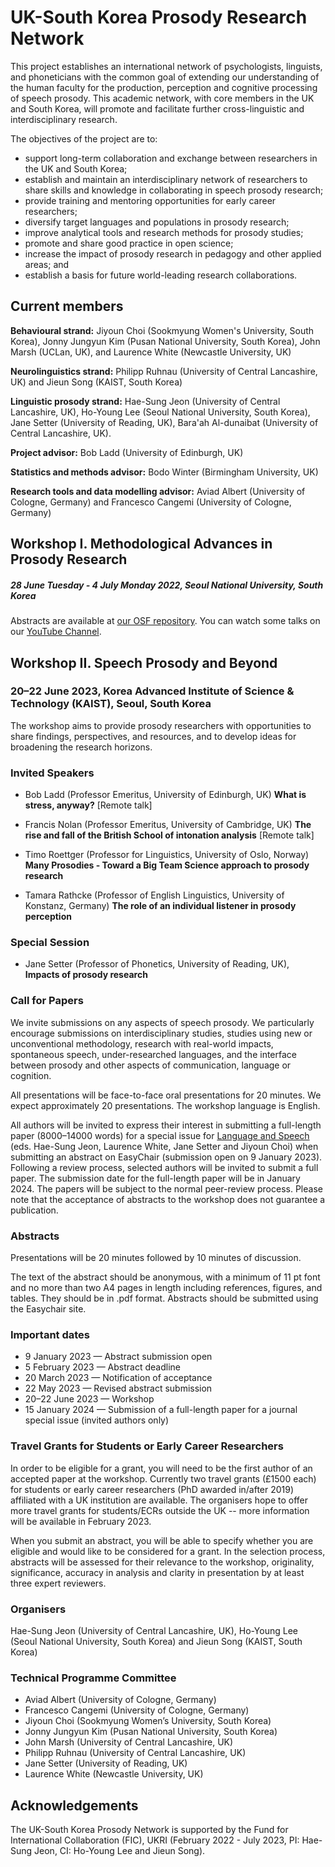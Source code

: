 # UK-South Korea Prosody Research Network

This project establishes an international network of psychologists, linguists, and phoneticians with the common goal of extending our understanding of the human faculty for the production, perception and cognitive processing of speech prosody. This academic network, with core members in the UK and South Korea, will promote and facilitate further cross-linguistic and interdisciplinary research. 

The objectives of the project are to:
- support long-term collaboration and exchange between researchers in the UK and South Korea;
- establish and maintain an interdisciplinary network of researchers to share skills and knowledge in collaborating in speech prosody research;
- provide training and mentoring opportunities for early career researchers;
- diversify target languages and populations in prosody research;
- improve analytical tools and research methods for prosody studies;
- promote and share good practice in open science;
- increase the impact of prosody research in pedagogy and other applied areas; and
- establish a basis for future world-leading research collaborations.

## Current members
**Behavioural strand:** Jiyoun Choi (Sookmyung Women's University, South Korea), Jonny Jungyun Kim (Pusan National University, South Korea), John Marsh (UCLan, UK), and Laurence White (Newcastle University, UK) 

**Neurolinguistics strand:** Philipp Ruhnau (University of Central Lancashire, UK) and Jieun Song (KAIST, South Korea)  

**Linguistic prosody strand:** Hae-Sung Jeon (University of Central Lancashire, UK), Ho-Young Lee (Seoul National University, South Korea), Jane Setter (University of Reading, UK), Bara'ah Al-dunaibat (University of Central Lancashire, UK).

**Project advisor:** Bob Ladd (University of Edinburgh, UK)  

**Statistics and methods advisor:** Bodo Winter (Birmingham University, UK)

**Research tools and data modelling advisor:** Aviad Albert (University of Cologne, Germany) and Francesco Cangemi (University of Cologne, Germany)

## Workshop I. Methodological Advances in Prosody Research
##### 28 June Tuesday - 4 July Monday 2022, Seoul National University, South Korea  
Abstracts are available at [our OSF repository](https://osf.io/msyf2/?view_only=c87fe156d1874ffba8a16cc363b225af).
You can watch some talks on our [YouTube Channel](https://www.youtube.com/channel/UC2wlP5wYWkbr6dVaQq9f7zA).


## Workshop II. Speech Prosody and Beyond
### 20–22 June 2023, Korea Advanced Institute of Science & Technology (KAIST), Seoul, South Korea

The workshop aims to provide prosody researchers with opportunities to share findings, perspectives, and resources, and to develop ideas for broadening the research horizons. 


### Invited Speakers

- Bob Ladd (Professor Emeritus, University of Edinburgh, UK) 
**What is stress, anyway?** [Remote talk]

- Francis Nolan (Professor Emeritus, University of Cambridge, UK)
**The rise and fall of the British School of intonation analysis** [Remote talk]

- Timo Roettger (Professor for Linguistics, University of Oslo, Norway) 
**Many Prosodies - Toward a Big Team Science approach to prosody research** 

- Tamara Rathcke (Professor of English Linguistics, University of Konstanz, Germany) 
**The role of an individual listener in prosody perception** 

### Special Session
- Jane Setter (Professor of Phonetics, University of Reading, UK), **Impacts of prosody research**

### Call for Papers

We invite submissions on any aspects of speech prosody. We particularly encourage submissions on interdisciplinary studies, studies using new or unconventional methodology, research with real-world impacts, spontaneous speech, under-researched languages, and the interface between prosody and other aspects of communication, language or cognition.  

All presentations will be face-to-face oral presentations for 20 minutes. We expect approximately 20 presentations. The workshop language is English.

All authors will be invited to express their interest in submitting a full-length paper (8000–14000 words) for a special issue for [Language and Speech](https://journals.sagepub.com/home/las) (eds. Hae-Sung Jeon, Laurence White, Jane Setter and Jiyoun Choi) when submitting an abstract on EasyChair (submission open on 9 January 2023). Following a review process, selected authors will be invited to submit a full paper. The submission date for the full-length paper will be in January 2024. The papers will be subject to the normal peer-review process. Please note that the acceptance of abstracts to the workshop does not guarantee a publication. 


### Abstracts

Presentations will be 20 minutes followed by 10 minutes of discussion. 

The text of the abstract should be anonymous, with a minimum of 11 pt font and no more than two A4 pages in length including references, figures, and tables. They should be in .pdf format. Abstracts should be submitted using the Easychair site.  

### Important dates
- 9 January 2023 — Abstract submission open 
- 5 February 2023 — Abstract deadline 
- 20 March 2023 — Notification of acceptance
- 22 May 2023 — Revised abstract submission 
- 20–22 June 2023 — Workshop
- 15 January 2024 — Submission of a full-length paper for a journal special issue (invited authors only)

### Travel Grants for Students or Early Career Researchers

In order to be eligible for a grant, you will need to be the first author of an accepted paper at the workshop. Currently two travel grants (£1500 each) for students or early career researchers (PhD awarded in/after 2019) affiliated with a UK institution are available. The organisers hope to offer more travel grants for students/ECRs outside the UK -- more information will be available in February 2023. 

When you submit an abstract, you will be able to specify whether you are eligible and would like to be considered for a grant. In the selection process, abstracts will be assessed for their relevance to the workshop, originality, significance, accuracy in analysis and clarity in presentation by at least three expert reviewers. 




### Organisers 

Hae-Sung Jeon (University of Central Lancashire, UK), Ho-Young Lee (Seoul National University, South Korea) and Jieun Song (KAIST, South Korea)  

### Technical Programme Committee
- Aviad Albert (University of Cologne, Germany)
- Francesco Cangemi (University of Cologne, Germany)
- Jiyoun Choi (Sookmyung Women’s University, South Korea)
- Jonny Jungyun Kim (Pusan National University, South Korea)
- John Marsh (University of Central Lancashire, UK)
- Philipp Ruhnau (University of Central Lancashire, UK) 
- Jane Setter (University of Reading, UK)
- Laurence White (Newcastle University, UK)



## Acknowledgements 

The UK-South Korea Prosody Network is supported by the Fund for International Collaboration (FIC), UKRI (February 2022 - July 2023, PI: Hae-Sung Jeon, CI: Ho-Young Lee and Jieun Song).



